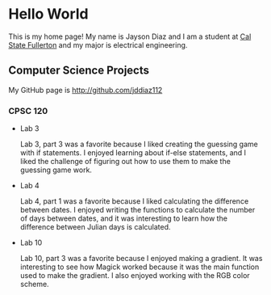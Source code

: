 # Hello World

This is my home page! My name is Jayson Diaz and I am a student at [Cal State Fullerton](http://www.fullerton.edu/) and my major is electrical engineering.

## Computer Science Projects

My GitHub page is http://github.com/jddiaz112

### CPSC 120

* Lab 3

    Lab 3, part 3 was a favorite because I liked creating the guessing game with if statements. I enjoyed learning about if-else statements, and I liked the challenge of figuring out how to use them to make the guessing game work.

* Lab 4

    Lab 4, part 1 was a favorite because I liked calculating the difference between dates. I enjoyed writing the functions to calculate the number of days between dates, and it was interesting to learn how the difference between Julian days is calculated.

* Lab 10

    Lab 10, part 3 was a favorite because I enjoyed making a gradient. It was interesting to see how Magick worked because it was the main function used to make the gradient. I also enjoyed working with the RGB color scheme. 
